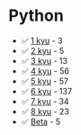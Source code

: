 # Python
* :white_check_mark: [1 kyu](/solutions/python/1%20kyu) - 3
* :white_check_mark: [2 kyu](/solutions/python/2%20kyu) - 5
* :white_check_mark: [3 kyu](/solutions/python/3%20kyu) - 13
* :white_check_mark: [4 kyu](/solutions/python/4%20kyu) - 56
* :white_check_mark: [5 kyu](/solutions/python/5%20kyu) - 57
* :white_check_mark: [6 kyu](/solutions/python/6%20kyu) - 137
* :white_check_mark: [7 kyu](/solutions/python/7%20kyu) - 34
* :white_check_mark: [8 kyu](/solutions/python/8%20kyu) - 23
* :white_check_mark: [Beta](/solutions/python/Beta) - 5